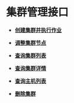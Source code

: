 # 集群管理接口<a name="topic_300000005"></a>

 

-   **[创建集群并执行作业](创建集群并执行作业.md)**  

-   **[调整集群节点](调整集群节点.md)**  

-   **[查询集群列表](查询集群列表.md)**  

-   **[查询集群详情](查询集群详情.md)**  

-   **[查询主机列表](查询主机列表.md)**  

-   **[删除集群](删除集群-2.md)**  


